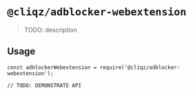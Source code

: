 # `@cliqz/adblocker-webextension`

> TODO: description

## Usage

```
const adblockerWebextension = require('@cliqz/adblocker-webextension');

// TODO: DEMONSTRATE API
```
